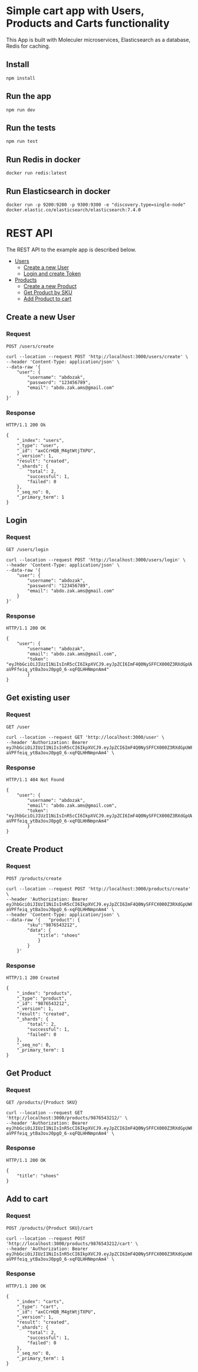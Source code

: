 # Simple cart app with Users, Products and Carts functionality

This App is built with Moleculer microservices, Elasticsearch as a database, Redis for caching.

## Install

    npm install

## Run the app

    npm run dev

## Run the tests

    npm run test
    
## Run Redis in docker

    docker run redis:latest
    
## Run Elasticsearch in docker

    docker run -p 9200:9200 -p 9300:9300 -e "discovery.type=single-node" docker.elastic.co/elasticsearch/elasticsearch:7.4.0

# REST API

The REST API to the example app is described below.
- [Users](#create-a-new-user)
    - [Create a new User](#create-a-new-user)
    - [Login and create Token](#get-existing-user)
- [Products](#create-product)
    - [Create a new Product](#create-product)
    - [Get Product by SKU](#get-product)
    - [Add Product to cart](#add-to-cart)
    
## Create a new User

### Request

`POST /users/create`

    curl --location --request POST 'http://localhost:3000/users/create' \
    --header 'Content-Type: application/json' \
    --data-raw '{
        "user": {
            "username": "abdozak",
            "password": "123456789",
            "email": "abdo.zak.ams@gmail.com"
        }
    }'

### Response

    HTTP/1.1 200 Ok

    {
        "_index": "users",
        "_type": "user",
        "_id": "axCCrHQB_M4gtWtjTXPU",
        "_version": 1,
        "result": "created",
        "_shards": {
            "total": 2,
            "successful": 1,
            "failed": 0
        },
        "_seq_no": 0,
        "_primary_term": 1
    }

## Login

### Request

`GET /users/login`

    curl --location --request POST 'http://localhost:3000/users/login' \
    --header 'Content-Type: application/json' \
    --data-raw '{
        "user": {
            "username": "abdozak",
            "password": "123456789",
            "email": "abdo.zak.ams@gmail.com"
        }
    }'

### Response

    HTTP/1.1 200 OK

    {
        "user": {
            "username": "abdozak",
            "email": "abdo.zak.ams@gmail.com",
            "token": "eyJhbGciOiJIUzI1NiIsInR5cCI6IkpXVCJ9.eyJpZCI6ImF4Q0NySFFCX000Z3RXdGpUWFBVIiwiZW1haWwiOiJhYmRvLnphay5hbXNAZ21haWwuY29tIiwiZXhwIjoxNjA1ODA2MjgzLCJpYXQiOjE2MDA2MjIyODN9.Nn2E-aVPFfeiq_ytBa3ovJ0pgO_6-xqFQLHHNmpnAm4"
            }
    }
    
## Get existing user

### Request

`GET /user`

    curl --location --request GET 'http://localhost:3000/user' \
    --header 'Authorization: Bearer eyJhbGciOiJIUzI1NiIsInR5cCI6IkpXVCJ9.eyJpZCI6ImF4Q0NySFFCX000Z3RXdGpUWFBVIiwiZW1haWwiOiJhYmRvLnphay5hbXNAZ21haWwuY29tIiwiZXhwIjoxNjA1ODA2MjgzLCJpYXQiOjE2MDA2MjIyODN9.Nn2E-aVPFfeiq_ytBa3ovJ0pgO_6-xqFQLHHNmpnAm4' \

### Response

    HTTP/1.1 404 Not Found

    {
        "user": {
            "username": "abdozak",
            "email": "abdo.zak.ams@gmail.com",
            "token": "eyJhbGciOiJIUzI1NiIsInR5cCI6IkpXVCJ9.eyJpZCI6ImF4Q0NySFFCX000Z3RXdGpUWFBVIiwiZW1haWwiOiJhYmRvLnphay5hbXNAZ21haWwuY29tIiwiZXhwIjoxNjA1ODA2MjgzLCJpYXQiOjE2MDA2MjIyODN9.Nn2E-aVPFfeiq_ytBa3ovJ0pgO_6-xqFQLHHNmpnAm4"
            }
    }

## Create Product

### Request

`POST /products/create`

    curl --location --request POST 'http://localhost:3000/products/create' \
    --header 'Authorization: Bearer eyJhbGciOiJIUzI1NiIsInR5cCI6IkpXVCJ9.eyJpZCI6ImF4Q0NySFFCX000Z3RXdGpUWFBVIiwiZW1haWwiOiJhYmRvLnphay5hbXNAZ21haWwuY29tIiwiZXhwIjoxNjA1ODA2MjgzLCJpYXQiOjE2MDA2MjIyODN9.Nn2E-aVPFfeiq_ytBa3ovJ0pgO_6-xqFQLHHNmpnAm4' \
    --header 'Content-Type: application/json' \
    --data-raw '{   "product": {
            "sku":"9876543212",
            "data": {
                "title": "shoes"
                }
            }
        }'

### Response

    HTTP/1.1 200 Created
    
    {
        "_index": "products",
        "_type": "product",
        "_id": "9876543212",
        "_version": 1,
        "result": "created",
        "_shards": {
            "total": 2,
            "successful": 1,
            "failed": 0
        },
        "_seq_no": 0,
        "_primary_term": 1
    }

## Get Product

### Request

`GET /products/{Product SKU}`

    curl --location --request GET 'http://localhost:3000/products/9876543212/' \
    --header 'Authorization: Bearer eyJhbGciOiJIUzI1NiIsInR5cCI6IkpXVCJ9.eyJpZCI6ImF4Q0NySFFCX000Z3RXdGpUWFBVIiwiZW1haWwiOiJhYmRvLnphay5hbXNAZ21haWwuY29tIiwiZXhwIjoxNjA1ODA2MjgzLCJpYXQiOjE2MDA2MjIyODN9.Nn2E-aVPFfeiq_ytBa3ovJ0pgO_6-xqFQLHHNmpnAm4' \
    

### Response

    HTTP/1.1 200 OK

    {
        "title": "shoes"
    }

## Add to cart

### Request

`POST /products/{Product SKU}/cart`

    curl --location --request POST 'http://localhost:3000/products/9876543212/cart' \
    --header 'Authorization: Bearer eyJhbGciOiJIUzI1NiIsInR5cCI6IkpXVCJ9.eyJpZCI6ImF4Q0NySFFCX000Z3RXdGpUWFBVIiwiZW1haWwiOiJhYmRvLnphay5hbXNAZ21haWwuY29tIiwiZXhwIjoxNjA1ODA2MjgzLCJpYXQiOjE2MDA2MjIyODN9.Nn2E-aVPFfeiq_ytBa3ovJ0pgO_6-xqFQLHHNmpnAm4' \

### Response

    HTTP/1.1 200 OK

    {
        "_index": "carts",
        "_type": "cart",
        "_id": "axCCrHQB_M4gtWtjTXPU",
        "_version": 1,
        "result": "created",
        "_shards": {
            "total": 2,
            "successful": 1,
            "failed": 0
        },
        "_seq_no": 0,
        "_primary_term": 1
    }

